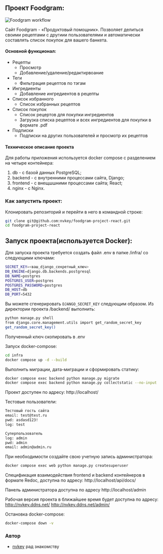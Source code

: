 ## Проект Foodgram:
![Foodgram workflow](https://github.com/nvkey/foodgram-project-react/actions/workflows/foodgram_workflow.yml/badge.svg)

Cайт Foodgram - «Продуктовый помощник». Позволяет делиться своими рецептами с другиии пользователями и автоматически составлять список покупок для вашего банкета.

#### Основной функционал:

* Рецепты
  * Просмотр
  * Добавление/удаление/редактирвоание
* Теги
  * Фильтрация рецептов по тэгам
* Ингредиенты
  * Добавление ингредиентов в рецепты
* Список избранного
  * Спиcок избранных рецептов
* Список покупок
  * Список рецертов для покупки ингредиентов
  * Загрузка списка рецептов и всех ингредиентов для покупки в формате .pdf
* Подписки
  * Подписки на других пользователей и просмотр их рецептов
#### Техническое описание проекта
Для работы приложения используется docker compose с разделением на четыре контейнера:
1. db - с базой данных PostgreSQL;
2. backend - с внутренними процессами сайта, Django;
3. frontend - с внещшшними процессами сайта; React;
4. nginx - c Nginx.

### Как запустить проект:

Клонировать репозиторий и перейти в него в командной строке:
``` bash
git clone git@github.com:nvkey/foodgram-project-react.git
cd foodgram-project-react
```
## Запуск проекта(используется Docker):

Для запуска проекта требуется создать файл .env в папке /infra/ со следующими ключами:
```bash
SECRET_KEY=<ваш_django_секретный_ключ>
DB_ENGINE=django.db.backends.postgresql
DB_NAME=postgres
POSTGRES_USER=postgres
POSTGRES_PASSWORD=postgres
DB_HOST=db
DB_PORT=5432
```
Вы можете сгенерировать `DJANGO_SECRET_KEY` следующим образом. Из директории проекта /backend/ выполнить:

```bash
python manage.py shell
from django.core.management.utils import get_random_secret_key  
get_random_secret_key()
```
Полученный ключ скопировать в .env


Запуск docker-compose:
``` bash
cd infra
docker compose up -d --build 
```

Выполнить миграции, дата-миграции и сформировать статику:
``` bash
docker compose exec backend python manage.py migrate
docker compose exec backend python manage.py collectstatic --no-input 
```
Проект доступен по адресу:
http://localhost/


Тестовые пользователи:
``` bash
Тестовый гость сайта
email: test@test.ru
pwd: asdasd123!
log: test

Суперпользователь
log: admin
pwd: admin
email: admin@admin.ru

```

При необходимости создайте свою учетную запись администратора:
``` bash
docker compose exec web python manage.py createsuperuser
```

Спецификация взаимодействия frontend и backend контейнеров в формате Redoc, доступна по адресу:
http://localhost/api/docs/

Панель администратора доступна по адресу
http://localhost/admin


Рабочая версия проекта в ближайшее время будет доступна по адресу:
http://nvkey.ddns.net/
http://nvkey.ddns.net/admin/

Остановка docker-compose:
``` bash
docker-compose down -v 
```

### Автор
- [nvkey](https://github.com/nvkey) рад знакомству
